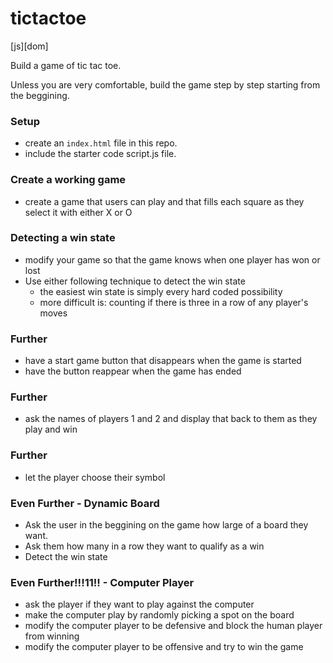 # tictactoe
[js][dom]

Build a game of tic tac toe.

Unless you are very comfortable, build the game step by step starting from the beggining.

### Setup
- create an `index.html` file in this repo.
- include the starter code script.js file.

### Create a working game
- create a game that users can play and that fills each square as they select it with either X or O

### Detecting a win state
- modify your game so that the game knows when one player has won or lost
- Use either following technique to detect the win state
  - the easiest win state is simply every hard coded possibility
  - more difficult is: counting if there is three in a row of any player's moves

### Further
- have a start game button that disappears when the game is started
- have the button reappear when the game has ended

### Further
- ask the names of players 1 and 2 and display that back to them as they play and win

### Further
- let the player choose their symbol

### Even Further - Dynamic Board
- Ask the user in the beggining on the game how large of a board they want.
- Ask them how many in a row they want to qualify as a win
- Detect the win state

### Even Further!!!11!! - Computer Player
- ask the player if they want to play against the computer
- make the computer play by randomly picking a spot on the board
- modify the computer player to be defensive and block the human player from winning
- modify the computer player to be offensive and try to win the game
